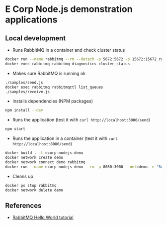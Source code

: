 # E Corp Node.js demonstration applications

## Local development

* Runs RabbitMQ in a container and check cluster status

```bash
docker run --name rabbitmq --rm --detach -p 5672:5672 -p 15672:15672 rabbitmq
docker exec rabbitmq rabbitmq-diagnostics cluster_status
```

* Makes sure RabbitMQ is running ok

```bash
./samples/send.js
docker exec rabbitmq rabbitmqctl list_queues
./samples/receive.js
```

* Installs dependencies (NPM packages)

```bash
npm install --dev
```

* Runs the application (test it with `curl http://localhost:3000/send`)

```bash
npm start
```

* Runs the application in a container (test it with `curl http://localhost:8080/send`)

```bash
docker build . -t ecorp-nodejs-demo
docker network create demo
docker network connect demo rabbitmq
docker run --name ecorp-nodejs-demo --rm -p 8080:3000 --net=demo -e "RABBITMQ_URL=amqp://rabbitmq:5672" ecorp-nodejs-demo
```

* Cleans up

```bash
docker ps stop rabbitmq
docker network delete demo
```

## References

* [RabbitMQ Hello World tutorial](https://www.rabbitmq.com/tutorials/tutorial-one-javascript.html)
